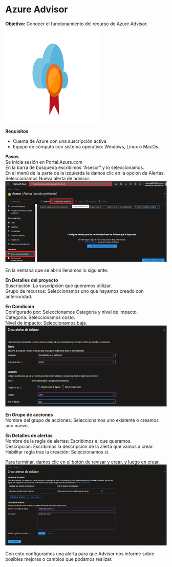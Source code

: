 # Azure Advisor 
**Objetivo:** Conocer el funcionamiento del recurso de Azure Advisor.   

![](/imagenes/advisor_.png)

**Requisitos**
- Cuenta de Azure con una suscripción activa
- Equipo de cómputo con sistema operativo: Windows, Linux o MacOs.  

**Pasos**  
Se inicia sesión en Portal.Azure.com  
En la barra de búsqueda escribimos “Asesor” y lo seleccionamos.  
En el menú de la parte de la izquierda le damos clic en la opción de Alertas.  
Seleccionamos Nueva alerta de advisor.  
![Imagen 1](/imagenes/Imagen1.png)

En la ventana que se abrió llenamos lo siguiente:  

**En Detalles del proyecto**  
Suscripción: La suscripción que queramos utilizar.  
Grupo de recursos: Seleccionamos uno que hayamos creado con anterioridad.

**En Condición**  
Configurado por: Seleccionamos Categoría y nivel de impacto.  
Categoría: Seleccionamos costo.  
Nivel de impacto: Seleccionamos baja.  
![](/imagenes/Imagen2.png)

**En Grupo de acciones**  
Nombre del grupo de acciones: Seleccionamos uno existente o creamos uno nuevo.

**En Detalles de alertas**  
Nombre de la regla de alertas: Escribimos el que queramos.  
Descripción: Escribimos la descripción de la alerta que vamos a crear.  
Habilitar regla tras la creación: Seleccionamos sí.

Para terminar, damos clic en el botón de revisar y crear, y luego en crear.  
![](/imagenes/Imagen3.png)

Con esto configuramos una alerta para que Advisor nos informe sobre posibles mejoras o cambios que podamos realizar.